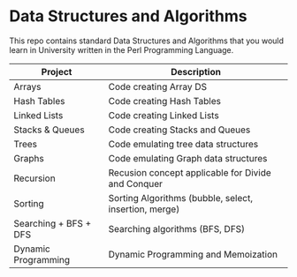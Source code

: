 # Data Structures and Algorithms

This repo contains standard Data Structures and Algorithms that you would learn
in University written in the Perl Programming Language.

| Project                 | Description                                       |
| ------------------------| --------------------------------------------------|
| Arrays                  | Code creating Array DS                            |
| Hash Tables             | Code creating Hash Tables                         |
| Linked Lists            | Code creating Linked Lists                        |
| Stacks & Queues         | Code creating Stacks and Queues                   |
| Trees                   | Code emulating tree data structures               |
| Graphs                  | Code emulating Graph data structures              |
| Recursion               | Recusion concept applicable for Divide and Conquer|
| Sorting                 | Sorting Algorithms (bubble, select, insertion, merge) |
| Searching + BFS + DFS   | Searching algorithms (BFS, DFS)                   |
| Dynamic Programming     | Dynamic Programming and Memoization               |
